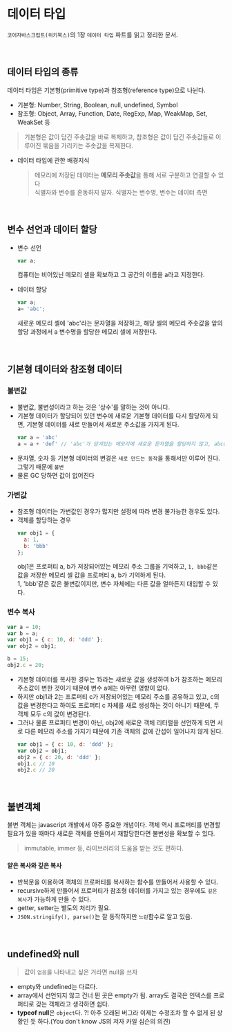 # 데이터 타입

`코어자바스크립트(위키북스)`의 1장 `데이터 타입` 파트를 읽고 정리한 문서.

<br>


## 데이터 타입의 종류
데이터 타입은 기본형(primitive type)과 참조형(reference type)으로 나뉜다.
- 기본형: Number, String, Boolean, null, undefined, Symbol 
- 참조형: Object, Array, Function, Date, RegExp, Map, WeakMap, Set, WeakSet 등

> 기본형은 값이 담긴 주솟값을 바로 복제하고, 참조형은 값이 담긴 주솟값들로 이루어진 묶음을 가리키는 주솟값을 복제한다.

- 데이터 타입에 관한 배경지식
    > 메모리에 저장된 데이터는 **메모리 주솟값**을 통해 서로 구분하고 연결할 수 있다  
    > 식별자와 변수를 혼동하지 말자. 식별자는 변수명, 변수는 데이터 측면

<br>

## 변수 선언과 데이터 할당

- 변수 선언
    ```javascript
    var a;
    ```
  컴퓨터는 비어있닌 메모리 셀을 확보하고 그 공간의 이름을 a라고 지정한다.

- 데이터 할당
    ```javascript
    var a;
    a= 'abc';
    ```
    새로운 메모리 셀에 'abc'라는 문자열을 저장하고, 해당 셀의 메모리 주솟값을 앞의 할당 과정에서 a 변수명을 할당한 메모리 셀에 저장한다.

<br>

## 기본형 데이터와 참조형 데이터

### 불변값

- 불변값, 불변성이라고 하는 것은 '상수'를 말하는 것이 아니다.
- 기본형 데이터가 할당되어 있던 변수에 새로운 기본형 데이터를 다시 할당하게 되면, 기본형 데이터를 새로 만들어서 새로운 주소값을 가지게 된다.
    ```javascript
    var a = 'abc'
    a = a + 'def' // 'abc'가 담겨있는 메모리에 새로운 문자열을 할당하지 않고, abcdef라는 값을 새로운 메모리에 담고 주소 참조를 변경
    ```
- 문자열, 숫자 등 기본형 데이터의 변경은 `새로 만드는 동작`을 통해서만 이루어 진다. 그렇기 때문에 `불변`
- 물론 GC 당하면 값이 없어진다

### 가변값
- 참조형 데이터는 가변값인 경우가 많지만 설정에 따라 변경 불가능한 경우도 있다.
- 객체를 할당하는 경우
    ```javascript
    var obj1 = {
      a: 1,
      b: 'bbb'
    };
    ```
    obj1은 프로퍼티 a, b가 저장되어있는 메모리 주소 그룹을 기억하고, `1, bbb`같은 값을 저장한 메모리 셀 값을 프로퍼티 a, b가 기억하게 된다.  
    1, 'bbb'같은 값은 불변값이지만, 변수 자체에는 다른 값을 얼마든지 대입할 수 있다.
     
### 변수 복사
```javascript
var a = 10;
var b = a;
var obj1 = { c: 10, d: 'ddd' };
var obj2 = obj1;

b = 15;
obj2.c = 20;
```
- 기본형 데이터를 복사한 경우는 15라는 새로운 값을 생성하여 b가 참조하는 메모리 주소값이 변한 것이기 때문에 변수 a에는 아무런 영향이 없다.
- 하지만 obj1과 2는 프로퍼티 c가 저장되어있는 메모리 주소를 공유하고 있고, c의 값을 변경한다고 하여도 프로퍼티 c 자체를 새로 생성하는 것이 아니기 때문에, 두 객체 모두 c의 값이 변경된다.
- 그러나 물론 프로퍼티 변경이 아닌, obj2에 새로운 객체 리터럴을 선언하게 되면 서로 다른 메모리 주소를 가지기 때문에 기존 객체의 값에 간섭이 일어나지 않게 된다.
    ```javascript
    var obj1 = { c: 10, d: 'ddd' };
    var obj2 = obj1;
    obj2 = { c: 20, d: 'ddd' };
    obj1.c // 10
    obj2.c // 20
    ```

<br>

## 불변객체
불변 객체는 javascript 개발에서 아주 중요한 개념이다. 객체 역시 프로퍼티를 변경할 필요가 있을 때마다 새로운 객체를 만들어서 재할당한다면 불변성을 확보할 수 있다.  
> immutable, immer 등, 라이브러리의 도움을 받는 것도 편하다.

#### 얕은 복사와 깊은 복사
- 반복문을 이용하여 객체의 프로퍼티를 복사하는 함수를 만들어서 사용할 수 있다.
- recursive하게 만들어서 프로퍼티가 참조형 데이터를 가지고 있는 경우에도 `깊은 복사`가 가능하게 만들 수 있다.
- getter, setter는 별도의 처리가 필요.
- `JSON.stringify(), parse()`는 잘 동작하지만 `느린`함수로 알고 있음.

<br>

## undefined와 null
> 값이 `없음`을 나타내고 싶은 거라면 null을 쓰자  

- empty와 undefined는 다르다.
- array에서 선언되지 않고 건너 뛴 곳은 empty가 됨. array도 결국은 인덱스를 프로퍼티로 갖는 객체라고 생각하면 쉽다.
- **typeof null**은 `object`다. ?! 아주 오래된 버그라 이제는 수정조차 할 수 없게 된 상황인 듯 하다.(You don't know JS의 저자 카일 심슨의 의견)




